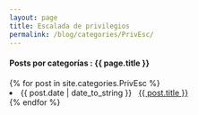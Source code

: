 ```yaml
---
layout: page
title: Escalada de privilegios
permalink: /blog/categories/PrivEsc/
---
```


<h4> Posts por categorías : {{ page.title }} </h4>

<div class="card">
{% for post in site.categories.PrivEsc %}
 <li class="category-posts"><span>{{ post.date | date_to_string }}</span> &nbsp; <a href="{{ post.url }}">{{ post.title }}</a></li>
{% endfor %}
</div>
